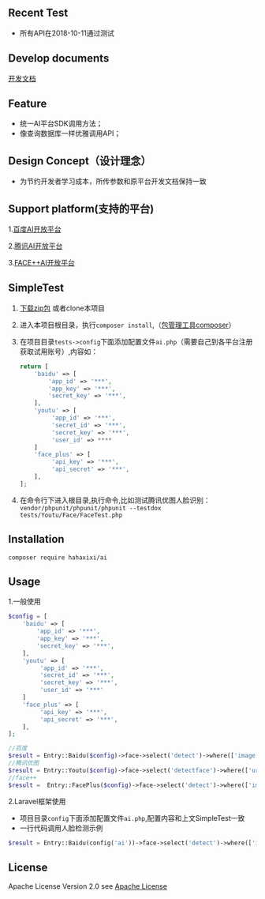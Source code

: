 ## Recent Test
- 所有API在2018-10-11通过测试
## Develop documents
<a href="http://blog.hahaxixi.cc/2017/12/27/AI-API/" target="_blank">开发文档</a>
## Feature

- 统一AI平台SDK调用方法；
- 像查询数据库一样优雅调用API；

## Design Concept（设计理念）
- 为节约开发者学习成本，所传参数和原平台开发文档保持一致

## Support platform(支持的平台)

 1.<a href="http://ai.baidu.com" target="_blank">百度AI开放平台</a>

 2.<a href="https://open.youtu.qq.com" target="_blank">腾讯AI开放平台</a>

 3.<a href="https://www.faceplusplus.com.cn" target="_blank">FACE++AI开放平台</a>


## SimpleTest

1. [下载zip包](https://github.com/huanghe/ai/archive/master.zip) 或者clone本项目
2. 进入本项目根目录，执行`composer install`,（[包管理工具composer](https://getcomposer.org/)）
3. 在项目目录`tests->config`下面添加配置文件`ai.php`（需要自己到各平台注册获取试用账号）,内容如：
	
	```php
	return [
	    'baidu' => [
	        'app_id' => '***',
	        'app_key' => '***',
	        'secret_key' => '***',
	    ],
	    'youtu' => [
	         'app_id' => '***',
	         'secret_id' => '***',
	         'secret_key' => '***',
	         'user_id' => ****
	    ]
	    'face_plus' => [
	         'api_key' => '***',
	         'api_secret' => '***',
	    ],
	];

	```

4. 在命令行下进入根目录,执行命令,比如测试腾讯优图人脸识别：
`vendor/phpunit/phpunit/phpunit --testdox tests/Youtu/Face/FaceTest.php`

## Installation

`composer require hahaxixi/ai`

## Usage
1.一般使用
```php
$config = [
    'baidu' => [
        'app_id' => '***',
        'app_key' => '***',
        'secret_key' => '***',
    ],
    'youtu' => [
         'app_id' => '***',
         'secret_id' => '***',
         'secret_key' => '***',
         'user_id' => '***'
    ]
    'face_plus' => [
         'api_key' => '***',
         'api_secret' => '***',
    ],
];

//百度
$result = Entry::Baidu($config)->face->select('detect')->where(['image' => file_get_contents(__DIR__ . '/file/face_detect.jpeg'), 'id_card_side' => 'front'])->get();
//腾讯优图
$result = Entry::Youtu($config)->face->select('detectface')->where(['url' => 'http://open.youtu.qq.com/app/img/experience/face_img/face_06.jpg', 'mode' => 1])->get();
//face++
$result =  Entry::FacePlus($config)->face->select('detect')->where(['image_file' =>__DIR__ . '/../../file/face_01.jpg' , 'return_attributes' => 'skinstatus'])->get();

```

2.Laravel框架使用

- 项目目录`config`下面添加配置文件`ai.php`,配置内容和上文SimpleTest一致
- 一行代码调用人脸检测示例
```php
$result = Entry::Baidu(config('ai'))->face->select('detect')->where(['image' => file_get_contents(__DIR__ . '/file/face_detect.jpeg'), 'id_card_side' => 'front'])->get();

```
## License

Apache License Version 2.0 see [Apache License](http://www.apache.org/licenses/LICENSE-2.0.html)
